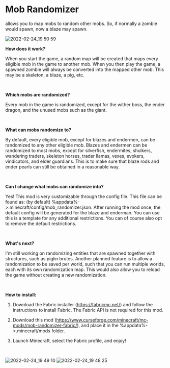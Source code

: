 # Mob Randomizer

allows you to map mobs to random other mobs. So, if normally a zombie would spawn, now a blaze may spawn.

![2022-02-24_19 50 59](https://user-images.githubusercontent.com/87563957/155593223-64b6c810-1fcd-4818-bf12-ae13170be444.png)

**How does it work?**

When you start the game, a random map will be created that maps every eligible mob in the game to another mob. When you then play the game, a spawned zombie will always be converted into the mapped other mob. This may be a skeleton, a blaze, a pig, etc.

<br />

**Which mobs are randomized?**

Every mob in the game is randomized, except for the wither boss, the ender dragon, and the unused mobs such as the giant.

<br />

**What can mobs randomize to?**

By default, every eligible mob, except for blazes and endermen, can be randomized to any other eligible mob. Blazes and endermen can be randomized to most mobs, except for silverfish, endermites, shulkers, wandering traders, skeleton horses, trader llamas, vexes, evokers, vindicators, and elder guardians. This is to make sure that blaze rods and ender pearls can still be obtained in a reasonable way.

<br />

**Can I change what mobs can randomize into?**

Yes! This mod is very customizable through the config file. This file can be found as: (by default) %appdata%->.minecraft/config/mob_randomizer.json. After running the mod once, the default config will be generated for the blaze and enderman. You can use this is a template for any additional restrictions. You can of course also opt to remove the default restrictions.

<br />

**What's next?**

I'm still working on randomizing entities that are spawned together with structures, such as piglin brutes.
Another planned feature is to allow a randomization to be saved per world, such that you can run multiple worlds, each with its own randomization map. This would also allow you to reload the game without creating a new randomization.
 
 <br />
 
 <br />

**How to install:**

1. Download the Fabric installer (https://fabricmc.net/) and follow the instructions to install Fabric. The Fabric API is not required for this mod.

2. Download this mod (https://www.curseforge.com/minecraft/mc-mods/mob-randomizer-fabric/), and place it in the %appdata%->.minecraft/mods folder.

3. Launch Minecraft, select the Fabric profile, and enjoy!
 
 <br />

![2022-02-24_19 49 10](https://user-images.githubusercontent.com/87563957/155593378-08ea21ee-5538-4644-bc0d-ee778ea8e7b1.png)
![2022-02-24_19 48 25](https://user-images.githubusercontent.com/87563957/155593397-3623541b-83eb-466d-8255-aa7e898da802.png)
